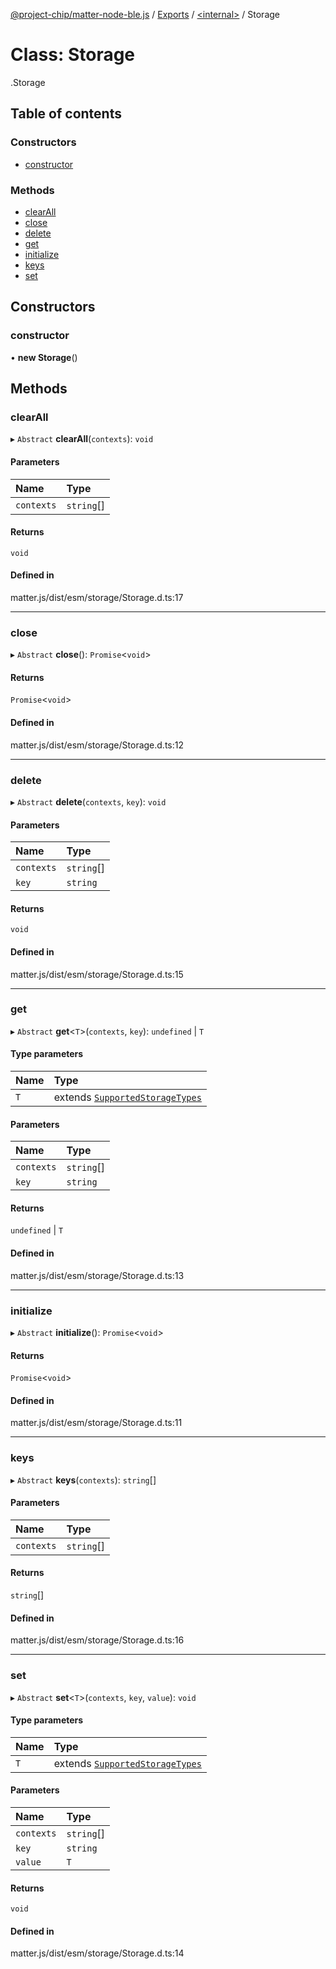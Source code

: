 [@project-chip/matter-node-ble.js](../README.md) / [Exports](../modules.md) / [<internal\>](../modules/internal_.md) / Storage

# Class: Storage

[<internal>](../modules/internal_.md).Storage

## Table of contents

### Constructors

- [constructor](internal_.Storage.md#constructor)

### Methods

- [clearAll](internal_.Storage.md#clearall)
- [close](internal_.Storage.md#close)
- [delete](internal_.Storage.md#delete)
- [get](internal_.Storage.md#get)
- [initialize](internal_.Storage.md#initialize)
- [keys](internal_.Storage.md#keys)
- [set](internal_.Storage.md#set)

## Constructors

### constructor

• **new Storage**()

## Methods

### clearAll

▸ `Abstract` **clearAll**(`contexts`): `void`

#### Parameters

| Name | Type |
| :------ | :------ |
| `contexts` | `string`[] |

#### Returns

`void`

#### Defined in

matter.js/dist/esm/storage/Storage.d.ts:17

___

### close

▸ `Abstract` **close**(): `Promise`<`void`\>

#### Returns

`Promise`<`void`\>

#### Defined in

matter.js/dist/esm/storage/Storage.d.ts:12

___

### delete

▸ `Abstract` **delete**(`contexts`, `key`): `void`

#### Parameters

| Name | Type |
| :------ | :------ |
| `contexts` | `string`[] |
| `key` | `string` |

#### Returns

`void`

#### Defined in

matter.js/dist/esm/storage/Storage.d.ts:15

___

### get

▸ `Abstract` **get**<`T`\>(`contexts`, `key`): `undefined` \| `T`

#### Type parameters

| Name | Type |
| :------ | :------ |
| `T` | extends [`SupportedStorageTypes`](../modules/internal_.md#supportedstoragetypes) |

#### Parameters

| Name | Type |
| :------ | :------ |
| `contexts` | `string`[] |
| `key` | `string` |

#### Returns

`undefined` \| `T`

#### Defined in

matter.js/dist/esm/storage/Storage.d.ts:13

___

### initialize

▸ `Abstract` **initialize**(): `Promise`<`void`\>

#### Returns

`Promise`<`void`\>

#### Defined in

matter.js/dist/esm/storage/Storage.d.ts:11

___

### keys

▸ `Abstract` **keys**(`contexts`): `string`[]

#### Parameters

| Name | Type |
| :------ | :------ |
| `contexts` | `string`[] |

#### Returns

`string`[]

#### Defined in

matter.js/dist/esm/storage/Storage.d.ts:16

___

### set

▸ `Abstract` **set**<`T`\>(`contexts`, `key`, `value`): `void`

#### Type parameters

| Name | Type |
| :------ | :------ |
| `T` | extends [`SupportedStorageTypes`](../modules/internal_.md#supportedstoragetypes) |

#### Parameters

| Name | Type |
| :------ | :------ |
| `contexts` | `string`[] |
| `key` | `string` |
| `value` | `T` |

#### Returns

`void`

#### Defined in

matter.js/dist/esm/storage/Storage.d.ts:14
